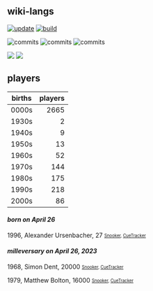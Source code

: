 ## wiki-langs
[![update](https://github.com/dreamerminsk/wiki-langs/actions/workflows/update-tables.yml/badge.svg)](https://github.com/dreamerminsk/wiki-langs/actions/workflows/update-tables.yml)
[![build](https://github.com/dreamerminsk/wiki-langs/actions/workflows/build.yml/badge.svg)](https://github.com/dreamerminsk/wiki-langs/actions/workflows/build.yml)

![commits](https://img.shields.io/github/commit-activity/y/dreamerminsk/wiki-langs)
![commits](https://img.shields.io/github/commit-activity/m/dreamerminsk/wiki-langs)
![commits](https://img.shields.io/github/commit-activity/w/dreamerminsk/wiki-langs)

![](https://img.shields.io/github/languages/code-size/dreamerminsk/wiki-langs)
![](https://img.shields.io/github/repo-size/dreamerminsk/wiki-langs)

## players
| births | players |
| :----: | ------: |
| 0000s | 2665 |
| 1930s | 2 |
| 1940s | 9 |
| 1950s | 13 |
| 1960s | 52 |
| 1970s | 144 |
| 1980s | 175 |
| 1990s | 218 |
| 2000s | 86 |

#### ***born on April 26***
1996, Alexander Ursenbacher, 27 <sub><sup>[Snooker](http://www.snooker.org/res/index.asp?player=239), [CueTracker](http://cuetracker.net/Players/alexander-ursenbacher/)</sup></sub>


#### ***milleversary on April 26, 2023***
1968, Simon Dent, 20000 <sub><sup>[Snooker](http://www.snooker.org/res/index.asp?player=1565), [CueTracker](http://cuetracker.net/Players/simon-dent/)</sup></sub>

1979, Matthew Bolton, 16000 <sub><sup>[Snooker](http://www.snooker.org/res/index.asp?player=1510), [CueTracker](http://cuetracker.net/Players/matthew-bolton/)</sup></sub>



